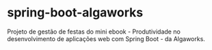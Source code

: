 # spring-boot-algaworks
Projeto de gestão de festas do mini ebook - Produtividade no desenvolvimento de aplicações web com Spring Boot - da Algaworks.

